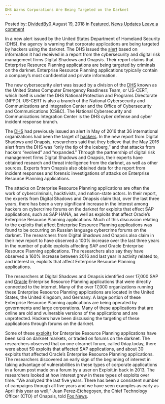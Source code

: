 ```yaml
---
DHS Warns Corporations Are Being Targeted on the Darknet
---
```

<article class="post-listing post-26586 post type-post status-publish format-standard has-post-thumbnail hentry category-deepdot-news category-news-updates tag-corporations tag-darknet tag-dhs tag-targeted tag-warns">
    <div class="post-inner">
    <p class="post-meta">
    <span>Posted by: <a href="https://www.deepdotweb.com/author/dividedby0/" title="">DividedBy0 </a></span>
    <span>August 19, 2018</span>
    <span>in <a href="https://www.deepdotweb.com/category/deepdot-news/" rel="category tag">Featured</a>, <a href="https://www.deepdotweb.com/category/news-updates/" rel="category tag">News Updates</a></span>
    <span><a href="https://www.deepdotweb.com/2018/08/19/dhs-warns-corporations-are-being-targeted-on-the-darknet/#respond">Leave a comment</a></span>
    </p>
    <div class="clear"></div>
    <div class="entry">
    <p>In a new alert issued by the United States Department of Homeland Security (DHS), the agency is warning that corporate applications are being targeted by hackers using the darknet. The DHS issued the <a href="https://www.us-cert.gov/ncas/current-activity/2018/07/25/Malicious-Cyber-Activity-Targeting-ERP-Applications">alert</a> based on information it had received in a report from the cybersecurity and digital risk management firms Digital Shadows and Onapsis. Their report claims that Enterprise Resource Planning applications are being targeted by criminals on the darknet. Enterprise Resource Planning applications typically contain a company’s most confidential and private information.</p>
    <p>The new cybersecurity alert was issued by a division of the <a href="https://www.deepdotweb.com/tag/dhs/">DHS</a> known as the United States Computer Emergency Readiness Team, or US-CERT, which itself is under the DHS National Protection and Programs Directorate (NPPD). US-CERT is also a branch of the National Cybersecurity and Communications and Integration Center and the Office of Cybersecurity and Communications (CS&amp;C). The National Cybersecurity and Communications Integration Center is the DHS cyber defense and cyber incident response branch.</p>
    <p>The <a href="https://www.deepdotweb.com/2017/10/03/dhs-issues-165-new-medicare-numbers-darknet-fiasco/">DHS</a> had previously issued an alert in May of 2016 that 36 international organizations had been the target of <a href="https://www.deepdotweb.com/2016/02/11/fbi-and-dhs-hacked/">hackers</a>. In the new report from Digital Shadows and Onapsis, researchers said that they believe that the May 2016 alert from the DHS was “only the tip of the iceberg,” and that attacks from hackers “evolved” and “expanded.” Through the partnership of digital risk management firms Digital Shadows and Onapsis, their experts have obtained research and threat intelligence from the darknet, as well as other sources. Experts from Onapsis also obtained data for the report from incident responses and forensic investigations of attacks on Enterprise Resource Planning applications.</p>
    <p>The attacks on Enterprise Resource Planning applications are often the work of cybercriminals, hacktivists, and nation-state actors. In their report, the experts from Digital Shadows and Onapsis claim that, over the last three years, there has been a very significant increase in the interest among hackers on cybercrime forums on the darknet for exploits that effect SAP applications, such as SAP HANA, as well as exploits that affect Oracle’s Enterprise Resource Planning applications. Much of this discussion relating to the exploits that affect Enterprise Resource Planning applications was found to be occurring on Russian language cybercrime forums on the darknet. The researchers from Digital Shadows and Onapsis also claim in their new report to have observed a 100% increase over the last three years in the number of public exploits affecting SAP and Oracle Enterprise Resource Planning applications. The researchers also say they have observed a 160% increase between 2016 and last year in activity related to, and interest in, exploits that affect Enterprise Resource Planning applications.</p>
    <p>The researchers at Digital Shadows and Onapsis identified over 17,000 SAP and <a href="https://www.deepdotweb.com/tag/oracle/">Oracle</a> Enterprise Resource Planning applications that were directly connected to the internet. Many of the over 17,000 organizations running these Enterprise Resource Planning applications are located in the United States, the United Kingdom, and Germany. A large portion of these Enterprise Resource Planning applications are being operated by governments and large corporations. Many of these applications that are online are old and vulnerable versions of the applications and are unprotected. Hackers have been discussing the targeting of these applications through forums on the darknet.</p>
    <p>Some of these <a href="https://www.deepdotweb.com/tag/0day/">exploits</a> for Enterprise Resource Planning applications have been sold on darknet markets, or traded on forums on the darknet. The researchers observed that on one clearnet forum, called 0day.today, there were about 50 exploits that affected SAP applications, and about 30 exploits that affected Oracle’s Enterprise Resource Planning applications. The researchers discovered an early sign of the beginning of interest in taking advantage of vulnerabilities in these types of corporate applications in a forum post made on a forum by a user on Exploit.in back in 2013. The researchers looked at how interest grew in these types of exploits over time. “We analyzed the last five years. There has been a consistent number of campaigns through all five years and we have seen examples as early as April this year as well,” Juan Perez-Etchegoyen, the Chief Technology Officer (CTO) of Onapsis, told <a href="http://www.foxnews.com/tech/2018/07/27/dhs-warns-companies-targeted-on-dark-web.html">Fox News</a>.</p>
    </div>
    <span style="display:none"><a href="https://www.deepdotweb.com/tag/corporations/" rel="tag">corporations</a> <a href="https://www.deepdotweb.com/tag/darknet/" rel="tag">darknet</a> <a href="https://www.deepdotweb.com/tag/dhs/" rel="tag">dhs</a> <a href="https://www.deepdotweb.com/tag/targeted/" rel="tag">targeted</a> <a href="https://www.deepdotweb.com/tag/warns/" rel="tag">warns</a></span> <span style="display:none" class="updated">2018-08-19</span>
    <div style="display:none" class="vcard author" itemprop="author" itemscope itemtype="http://schema.org/Person"><strong class="fn" itemprop="name"><a href="https://www.deepdotweb.com/author/dividedby0/" title="Posts by DividedBy0" rel="author">DividedBy0</a></strong></div>
    </div>
</article>

